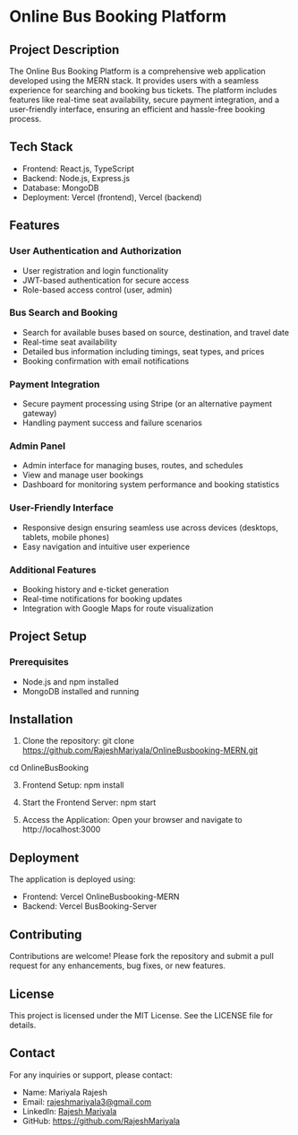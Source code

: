# Online Bus Booking Platform
## Project Description
The Online Bus Booking Platform is a comprehensive web application developed using the MERN stack. It provides users with a seamless experience for searching and booking bus tickets. The platform includes features like real-time seat availability, secure payment integration, and a user-friendly interface, ensuring an efficient and hassle-free booking process.

## Tech Stack
* Frontend: React.js, TypeScript
* Backend: Node.js, Express.js
* Database: MongoDB
* Deployment: Vercel (frontend), Vercel (backend)

## Features
### User Authentication and Authorization
* User registration and login functionality
* JWT-based authentication for secure access
* Role-based access control (user, admin)
### Bus Search and Booking
* Search for available buses based on source, destination, and travel date
* Real-time seat availability
* Detailed bus information including timings, seat types, and prices
* Booking confirmation with email notifications
### Payment Integration
* Secure payment processing using Stripe (or an alternative payment gateway)
* Handling payment success and failure scenarios
### Admin Panel
* Admin interface for managing buses, routes, and schedules
* View and manage user bookings
* Dashboard for monitoring system performance and booking statistics
### User-Friendly Interface
* Responsive design ensuring seamless use across devices (desktops, tablets, mobile phones)
* Easy navigation and intuitive user experience
### Additional Features
* Booking history and e-ticket generation
* Real-time notifications for booking updates
* Integration with Google Maps for route visualization
## Project Setup
### Prerequisites
* Node.js and npm installed
* MongoDB installed and running
  
## Installation
1. Clone the repository:
git clone https://github.com/RajeshMariyala/OnlineBusbooking-MERN.git

cd OnlineBusBooking

3. Frontend Setup:
npm install

4. Start the Frontend Server:
npm start

5. Access the Application:
Open your browser and navigate to http://localhost:3000

## Deployment
The application is deployed using:

* Frontend: Vercel OnlineBusbooking-MERN
* Backend: Vercel BusBooking-Server

## Contributing
Contributions are welcome! Please fork the repository and submit a pull request for any enhancements, bug fixes, or new features.

## License
This project is licensed under the MIT License. See the LICENSE file for details.

## Contact
For any inquiries or support, please contact:

* Name: Mariyala Rajesh
* Email: rajeshmariyala3@gmail.com
* LinkedIn: [Rajesh Mariyala](https://www.linkedin.com/in/rajesh-mariyala-433187175/?trk=opento_sprofile_details)
* GitHub: https://github.com/RajeshMariyala
